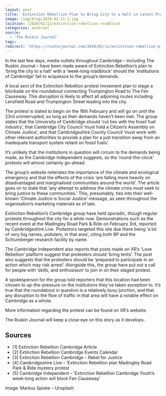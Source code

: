 ```yaml
---
layout: post
title: 'Extinction Rebellion Plan to Bring City to a Halt in Latest Protest'
image: /img/blog/2020-02-11-1.jpg
location: /2020/02/11/extinction-rebellion-roadblock
categories: external
source:
  - 'The Ruskin Journal'
tags:
redirect: 'https://ruskinjournal.com/2020/02/11/extinction-rebellion-plan-to-bring-city-to-a-halt-in-latest-protest/'
---
```


In the last few days, media outlets throughout Cambridge – including The Ruskin Journal – have been made aware of Extinction Rebellion’s plan to ‘bring the city to a halt’ with a ‘week-long roadblock’ should the ‘institutions of Cambridge’ fail to acquiesce to the group’s demands.

A local sect of the Extinction Rebellion protest movement plan to stage a blockade on the roundabout connecting Trumpington Road to The Fen Causeway. This disruption is likely to affect all adjoining routes including Lensfield Road and Trumpington Street leading into the city.

The protest is slated to begin on the 16th February and will go on until the 23rd uninterrupted, so long as their demands haven’t been met. The group states that the University of Cambridge should ‘cut ties with the fossil fuel industry’, that Cambridge City Council ‘must hold a Citizen’s Assembly on Climate Justice’, and that Cambridgeshire County Council ‘must work with other relevant authorities to provide a plan for a just transition away from an inadequate transport system reliant on fossil fuels’.

It’s unlikely that the institutions in question will circum to the demands being made, as the Cambridge Independent suggests, so the ‘round-the-clock’ protests will almost certainly go-ahead.

The group’s website reiterates the importance of the climate and ecological emergency and that the effects of the crisis ‘are falling more heavily on disadvantaged and marginalised communities around the world’. The article goes on to state that ‘any attempt to address the climate crisis must seek to bring justice to these communities.’ This, presumably, ties into their well-known ‘Climate Justice is Social Justice’ message, as seen throughout the organisation’s marketing materials as of late.

Extinction Rebellion’s Cambridge group have held sporadic, though regular protests throughout the city for a while now. Demonstrations such as the recent event at the Madingley Road Park & Ride on February 3rd, reported by Cambridgeshire Live. Protestors targeted this site due there being ‘a lot of very big names, polluters, in that area’, citing both BP and the Schlumberger research facility by name.

The Cambridge Independent also reports that posts made on XR’s ‘Love Rebellion’ platform suggest that protesters should ‘bring tents’. The post also suggests that the protesters should be ‘prepared to participate in an action which may risk arrest’. Alongside this, the group have put out a call for people with ‘skills, and enthusiasm’ to join in on their staged protest.

A spokesperson for the group told reporters that this location had been chosen to up-the-pressure on the institutions they’ve taken exception to. It’s true that the roundabout in question is a relatively busy junction, and that any disruption to the flow of traffic in that area will have a notable effect on Cambridge as a whole.

More information regarding the protest can be found on XR’s website.

The Ruskin Journal will keep a close eye on this story as it develops.

## Sources

- [1] Extinction Rebellion Cambridge Article
- [2] Extinction Rebellion Cambridge Events Calendar
- [3] Extinction Rebellion Cambridge – Rebel for Justice
- [4] Cambridgeshire Live – ‘Extinction Rebellion plan Madingley Road Park & Ride mystery protest
- [5] Cambridge Independent – ‘Extinction Rebellion Cambridge Youth’s week-long action will block Fen Causeway’

Image: Markus Spiske – Unsplash
